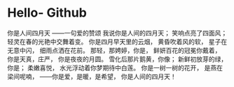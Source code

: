 # Hello- Github 
你是人间四月天
——一句爱的赞颂
我说你是人间的四月天；
笑响点亮了四面风；
轻灵在春的光艳中交舞着变。
你是四月早天里的云烟，
黄昏吹着风的软，
星子在无意中闪，
细雨点洒在花前。
那轻，那娉婷，你是，
鲜妍百花的冠冕你戴着，
你是天真，庄严，
你是夜夜的月圆。
雪化后那片鹅黄，你像；
新鲜初放芽的绿，你是；
柔嫩喜悦，
水光浮动着你梦期待中白莲。
你是一树一树的花开，
是燕在梁间呢喃，
——你是爱，是暖，是希望，
你是人间的四月天！
